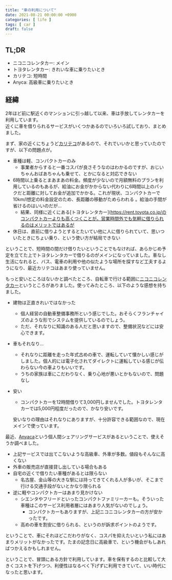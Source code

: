 ```yaml
---
title: "車の利用について"
date: 2021-08-21 00:00:00 +0900
categories: [ life ]
tags: [ car ]
draft: false
---
```


## TL;DR

* ニコニコレンタカー: メイン
* トヨタレンタカー: きれいな車に乗りたいとき
* カリテコ: 短時間
* Anyca: 高級車に乗りたいとき

## 経緯

2年ほど前に駅近くのマンションに引っ越して以来、車は手放してレンタカーを利用しています。  
近くに車を借りられるサービスがいくつかあるのでいろいろ試しており、まとめました。

まず、家の近くにちょうど[カリテコ](https://www.cariteco.com/)があるので、それでいいかと思っていたのですが、以下の問題点が。

* 車種は軽、コンパクトカーのみ
  * 事業者からすると一番コスパが良さそうなのはわかるのですが、おじいちゃんおばあちゃんも乗せて、とかになると対応できない
* 6時間以上乗るとまあまあの料金。頻度が少ないので月額無料のプランを利用しているのもあるが、給油にお金がかからない代わりに6時間以上のパックだと距離に対してお金が追加でかかる。これが現状、コンパクトカーで10km/l想定の料金設定のため、長距離の移動がためらわれる 。給油の手間が省けるのはいいのだが...
  * 結果、同様に近くにある[トヨタレンタカー](https://rent.toyota.co.jp/のコンパクトカーよりも高くつくことが。営業時間外でも気軽に借りられるのはメリットではあるが
* 休日は、直前に借りようとするとたいてい他に人に借りられていて、思いついたときにちょい乗り、という使い方が結局できない

ということで、短時間の間だけ借りたいということでもなければ、あらかじめ予定を立てた上でトヨタレンタカーで借りるのがメインになっていました。車なし生活になれると、バス、電車の利用や他の似たような場所を探すなど工夫するようになり、最近カリテコはあまり使っていません。

もっと安いところはないかと調べたところ、自転車で行ける範囲に[ニコニコレンタカー](https://www.2525r.com/)というところがありました。使ってみたところ、以下のような感想を持ちました。

* 建物は正直きれいではなかった
  * 個人経営の自動車整備事務所という感じでした。おそらくフランチャイズのような形でシステムを提供しているのでしょう。
  * ただ、それなりに知識のある人だと思いますので、整備状況などには安心できます。
* 車もそれなり...
  * それなりに距離を走った年式古めの車で、運転していて懐かしい感じがしました。個人的には電子化されてダイレクトに運転している感じが伝わらない今の車よりもいいです。
  * うちの家族は車にこだわりなく、乗り心地が悪いとかもないので、問題なし
* 安い
  * コンパクトカーを12時間借りて3,000円しませんでした。トヨタレンタカーでは5,000円程度だったので、かなり安いです。

  安いなりの理由はそれなりにありますが、十分許容できる範囲なので、現在メインで使っています。

最近、[Anyaca](https://anyca.net/)という個人間シェアリングサービスがあるということで、使えそうか調べました。

* 上記サービスでは出てこないような高級車、外車が多数。値段もそんなに高くない
* 外車の販売店が直接貸し出している場合もある
* 自宅の近くで借りたい車種があるとは限らない
  * 名古屋、金山等の大きな駅には持ってきてくれる人が多いが、そこまで行ける交通手段がないとかなり限られる
* 逆に軽やコンパクトカーはあまり見かけない
  * シエンタやフリードといったコンパクトファミリーカーも。そういった車種はこのサービス利用者層にはあまり人気がないのでしょう。
    * コンパクトカーもありますが、上記ニコニコレンタカーの方が安かったです。
  * 高めの車を割安に借りられる、というのが訴求ポイントのようです。

ということで、車にそれほどこだわりがなく、コスパを抑えたいという私にはあまりメリットがなかったです。たまの記念日に高級車で、という機会がもしあればつかえるかもしれません。

ということで、冒頭にある方針で利用しています。車を保有するのと比較して大きくコストを下げつつ、利便性はなるべく下げずに利用できていて、いい時代になったと思います。
